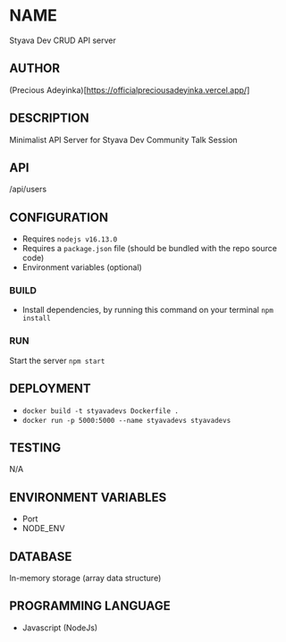 # NAME
Styava Dev CRUD API server

## AUTHOR
(Precious Adeyinka)[https://officialpreciousadeyinka.vercel.app/]

## DESCRIPTION
Minimalist API Server for Styava Dev Community Talk Session

## API
/api/users

## CONFIGURATION
- Requires `nodejs v16.13.0`
- Requires a `package.json` file (should be bundled with the repo source code)
- Environment variables (optional)

### BUILD
- Install dependencies, by running this command on your terminal `npm install`

### RUN
Start the server `npm start`

## DEPLOYMENT
- `docker build -t styavadevs Dockerfile .`
- `docker run -p 5000:5000 --name styavadevs styavadevs`

## TESTING
N/A

## ENVIRONMENT VARIABLES
- Port
- NODE_ENV

## DATABASE
In-memory storage (array data structure)

## PROGRAMMING LANGUAGE
- Javascript (NodeJs)

